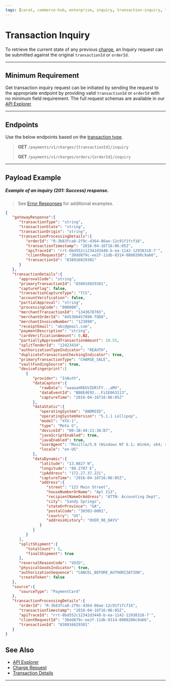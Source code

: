 ```yaml
---
tags: [carat, commerce-hub, enterprise, inquiry, transaction-inquiry, transaction-status,api-reference,]
---
```


# Transaction Inquiry

To retrieve the current state of any previous [charge](?path=docs/Resources/API-Documents/Payments/Charges.md), an Inquiry request can be submitted against the original `transactionId` or `orderId`.

---

## Minimum Requirement

Get transaction inquiry request can be initiated by sending the request to the appropriate endpoint by providing valid `transactionId` or `orderId` with no minimum field requirement. The full request schemas are available in our [API Explorer](../api/?type=post&path=/payments-vas/v1/charges/{transactionId}/inquiry)

---

## Endpoints

Use the below endpoints based on the [transaction type](?path=docs/Resources/Guides/Transaction-Types.md).

<!-- theme: info -->
>**GET** `/payments/v1/charges/{transactionId}/inquiry`
>
>**GET** `/payments/v1/charges/orders/{orderId}/inquiry`

---

## Payload Example

<!--
type: tab
title: Response
-->

##### Example of an inquiry (201: Success) response.

<!-- theme: info -->

> See [Error Responses](?path=docs/Resources/Guides/Response-Codes/HTTP.md) for additional examples.

```json
{
   "gatewayResponse":{
      "transactionType": "string",
      "transactionState": "string",
      "transactionOrigin": "string",
      "transactionProcessingDetails":{
         "orderId": "R-3b83fca8-2f9c-4364-86ae-12c91f1fcf16",
         "transactionTimestamp": "2016-04-16T16:06:05Z",
         "apiTraceId": "rrt-0bd552c12342d3448-b-ea-1142-12938318-7'",
         "clientRequestId": "30dd879c-ee2f-11db-8314-0800200c9a66",
         "transactionId": "838916029301"
      }
   },
   "transactionDetails":{
      "approvalCode": "string",
      "primaryTransactionId": "838916029301",
      "captureFlag": false,
      "transactionCaptureType": "TCS",
      "accountVerification": false,
      "partialApproval": "string",
      "processingCode": "000000",
      "merchantTransactionId": "1343678765",
      "merchantOrderId": "845366457890-TODO",
      "merchantInvoiceNumber": "123890",
      "receiptEmail": "abc@gmail.com",
      "paymentDescription": "string",
      "cardVerificationAmount": 0.02,
      "partiallyApprovedTransactionAmount": 10.55,
      "splitTenderId": "12423434",
      "authorizationTypeIndicator": "REAUTH",
      "duplicateTransactionCheckingIndicator": true,
      "primaryTransactionType": "CHARGE_SALE",
      "vaultFundingSource": true,
      "deviceFingerprint":[
         {
            "provider": "InAuth",
            "dataCapture":{
               "rawData": "aaaaaXREUVZGRlFY...aMV",
               "dataEventId": "BB8E4E92...Fz1E063113",
               "captureTime": "2016-04-16T16:06:05Z"
            },
            "dataStatic":{
               "operatingSystem": "ANDROID",
               "operatingSystemVersion": "5.1.1 Lollipop",
               "model": "XYX-1",
               "type": "Moto G",
               "deviceId": "00:1B:44:11:3A:B7",
               "javaScriptEnabled": true,
               "javaEnabled": true,
               "userAgent": "Mozilla/5.0 (Windows NT 6.1; Win64; x64; rv:47.0) Gecko/20100101 Firefox/47.0",
               "locale": "en-US"
            },
            "dataDynamic":{
               "latitude": "13.0827 N",
               "longitude": "80.2707 E",
               "ipAddress": "172.27.37.221",
               "captureTime": "2016-04-16T16:06:05Z",
               "address":{
                  "street": "123 Main Street",
                  "houseNumberOrName": "Apt 213",
                  "recipientNameOrAddress": "ATTN: Accounting Dept",
                  "city": "Sandy Springs",
                  "stateOrProvince": "GA",
                  "postalCode": "30303-0001",
                  "country": "US",
                  "addressHistory": "OVER_90_DAYS"
               }
            }
         }
      ],
      "splitShipment":{
         "totalCount": 5,
         "finalShipment": true
      },
      "reversalReasonCode": "VOID",
      "physicalGoodsIndicator": true,
      "authorizationSequence": "CANCEL_BEFORE_AUTHORIZATION",
      "createToken": false
   },
   "source":{
      "sourceType": "PaymentCard"
   },
   "transactionProcessingDetails":{
      "orderId": "R-3b83fca8-2f9c-4364-86ae-12c91f1fcf16",
      "transactionTimestamp": "2016-04-16T16:06:05Z",
      "apiTraceId": "rrt-0bd552c12342d3448-b-ea-1142-12938318-7'",
      "clientRequestId": "30dd879c-ee2f-11db-8314-0800200c9a66",
      "transactionId": "838916029301"
   }
}
```

<!-- type: tab-end -->

## See Also

- [API Explorer](../api/?type=post&path=/payments-vas/v1/accounts/inquiry)
- [Charge Request](?path=docs/Resources/API-Documents/Payments/Charges.md)
- [Transaction Details](?path=docs/Resources/Master-Data/Transaction-Details.md)

---
